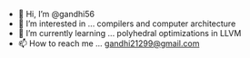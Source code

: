 - 👋 Hi, I’m @gandhi56
- 👀 I’m interested in ... compilers and computer architecture
- 🌱 I’m currently learning ... polyhedral optimizations in LLVM
- 📫 How to reach me ... gandhi21299@gmail.com

<!---
gandhi56/gandhi56 is a ✨ special ✨ repository because its `README.md` (this file) appears on your GitHub profile.
You can click the Preview link to take a look at your changes.
--->

